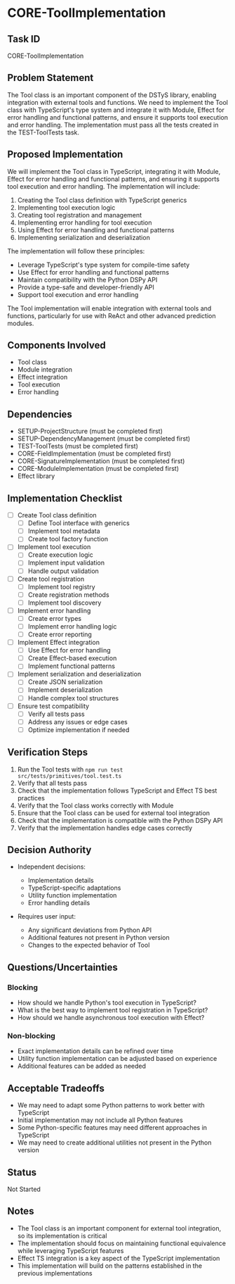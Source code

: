 # CORE-ToolImplementation

## Task ID
CORE-ToolImplementation

## Problem Statement
The Tool class is an important component of the DSTyS library, enabling integration with external tools and functions. We need to implement the Tool class with TypeScript's type system and integrate it with Module, Effect for error handling and functional patterns, and ensure it supports tool execution and error handling. The implementation must pass all the tests created in the TEST-ToolTests task.

## Proposed Implementation
We will implement the Tool class in TypeScript, integrating it with Module, Effect for error handling and functional patterns, and ensuring it supports tool execution and error handling. The implementation will include:

1. Creating the Tool class definition with TypeScript generics
2. Implementing tool execution logic
3. Creating tool registration and management
4. Implementing error handling for tool execution
5. Using Effect for error handling and functional patterns
6. Implementing serialization and deserialization

The implementation will follow these principles:
- Leverage TypeScript's type system for compile-time safety
- Use Effect for error handling and functional patterns
- Maintain compatibility with the Python DSPy API
- Provide a type-safe and developer-friendly API
- Support tool execution and error handling

The Tool implementation will enable integration with external tools and functions, particularly for use with ReAct and other advanced prediction modules.

## Components Involved
- Tool class
- Module integration
- Effect integration
- Tool execution
- Error handling

## Dependencies
- SETUP-ProjectStructure (must be completed first)
- SETUP-DependencyManagement (must be completed first)
- TEST-ToolTests (must be completed first)
- CORE-FieldImplementation (must be completed first)
- CORE-SignatureImplementation (must be completed first)
- CORE-ModuleImplementation (must be completed first)
- Effect library

## Implementation Checklist
- [ ] Create Tool class definition
  - [ ] Define Tool interface with generics
  - [ ] Implement tool metadata
  - [ ] Create tool factory function
- [ ] Implement tool execution
  - [ ] Create execution logic
  - [ ] Implement input validation
  - [ ] Handle output validation
- [ ] Create tool registration
  - [ ] Implement tool registry
  - [ ] Create registration methods
  - [ ] Implement tool discovery
- [ ] Implement error handling
  - [ ] Create error types
  - [ ] Implement error handling logic
  - [ ] Create error reporting
- [ ] Implement Effect integration
  - [ ] Use Effect for error handling
  - [ ] Create Effect-based execution
  - [ ] Implement functional patterns
- [ ] Implement serialization and deserialization
  - [ ] Create JSON serialization
  - [ ] Implement deserialization
  - [ ] Handle complex tool structures
- [ ] Ensure test compatibility
  - [ ] Verify all tests pass
  - [ ] Address any issues or edge cases
  - [ ] Optimize implementation if needed

## Verification Steps
1. Run the Tool tests with `npm run test src/tests/primitives/tool.test.ts`
2. Verify that all tests pass
3. Check that the implementation follows TypeScript and Effect TS best practices
4. Verify that the Tool class works correctly with Module
5. Ensure that the Tool class can be used for external tool integration
6. Check that the implementation is compatible with the Python DSPy API
7. Verify that the implementation handles edge cases correctly

## Decision Authority
- Independent decisions:
  - Implementation details
  - TypeScript-specific adaptations
  - Utility function implementation
  - Error handling details

- Requires user input:
  - Any significant deviations from Python API
  - Additional features not present in Python version
  - Changes to the expected behavior of Tool

## Questions/Uncertainties

### Blocking
- How should we handle Python's tool execution in TypeScript?
- What is the best way to implement tool registration in TypeScript?
- How should we handle asynchronous tool execution with Effect?

### Non-blocking
- Exact implementation details can be refined over time
- Utility function implementation can be adjusted based on experience
- Additional features can be added as needed

## Acceptable Tradeoffs
- We may need to adapt some Python patterns to work better with TypeScript
- Initial implementation may not include all Python features
- Some Python-specific features may need different approaches in TypeScript
- We may need to create additional utilities not present in the Python version

## Status
Not Started

## Notes
- The Tool class is an important component for external tool integration, so its implementation is critical
- The implementation should focus on maintaining functional equivalence while leveraging TypeScript features
- Effect TS integration is a key aspect of the TypeScript implementation
- This implementation will build on the patterns established in the previous implementations

